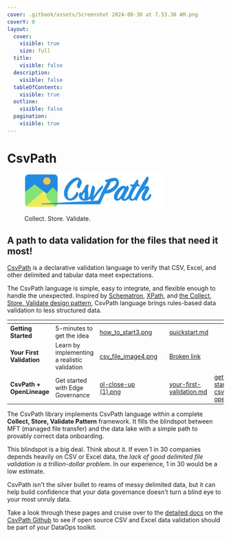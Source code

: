 ```yaml
---
cover: .gitbook/assets/Screenshot 2024-08-30 at 7.53.30 AM.png
coverY: 0
layout:
  cover:
    visible: true
    size: full
  title:
    visible: false
  description:
    visible: false
  tableOfContents:
    visible: true
  outline:
    visible: false
  pagination:
    visible: true
---
```


# CsvPath

<figure><img src=".gitbook/assets/logo-wordmark-200dpi-428x105.png" alt="" width="321"><figcaption><p>Collect.  Store.  Validate.</p></figcaption></figure>

## **A path to data validation for the files that need it most!**

[CsvPath](https://github.com/csvpath/csvpath) is a declarative validation language to verify that CSV, Excel, and other delimited and tabular data meet expectations.&#x20;

The CsvPath language is simple, easy to integrate, and flexible enough to handle the unexpected. Inspired by [Schematron](https://schematron.com/), [XPath](https://www.w3.org/TR/xpath-31/), and [the Collect, Store, Validate design pattern](topics/the-collect-store-validate-pattern.md), CsvPath language brings rules-based data validation to less structured data.

<table data-view="cards"><thead><tr><th></th><th></th><th data-hidden data-card-cover data-type="files"></th><th data-hidden></th><th data-hidden data-type="content-ref"></th><th data-hidden data-card-target data-type="content-ref"></th></tr></thead><tbody><tr><td><strong>Getting Started</strong></td><td>5-minutes to get the idea</td><td><a href=".gitbook/assets/how_to_start3.png">how_to_start3.png</a></td><td></td><td><a href="getting-started/quickstart.md">quickstart.md</a></td><td></td></tr><tr><td><strong>Your First Validation</strong></td><td>Learn by implementing a realistic validation</td><td><a href=".gitbook/assets/csv_file_image4.png">csv_file_image4.png</a></td><td></td><td><a href="broken-reference">Broken link</a></td><td></td></tr><tr><td><strong>CsvPath + OpenLineage</strong></td><td>Get started with Edge Governance</td><td><a href=".gitbook/assets/ol-close-up (1).png">ol-close-up (1).png</a></td><td></td><td><a href="getting-started/your-first-validation.md">your-first-validation.md</a></td><td><a href="getting-started/getting-started-with-csvpath-+-openlineage.md">getting-started-with-csvpath-+-openlineage.md</a></td></tr></tbody></table>

The CsvPath library implements CsvPath language within a complete **Collect, Store, Validate Pattern** framework. It fills the blindspot between MFT (managed file transfer) and the data lake with a simple path to provably correct data onboarding.

This blindspot is a big deal. Think about it. If even 1 in 30 companies depends heavily on CSV or Excel data, the _lack of good delimited file validation is a trillion-dollar problem_. In our experience, 1 in 30 would be a low estimate.&#x20;

CsvPath isn't the silver bullet to reams of messy delimited data, but it can help build confidence that your data governance doesn't turn a blind eye to your most unruly data.&#x20;

Take a look through these pages and cruise over to the [detailed docs](https://github.com/csvpath/csvpath) on the [CsvPath Github](https://github.com/csvpath/csvpath) to see if open source CSV and Excel data validation should be part of your DataOps toolkit.


